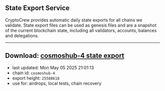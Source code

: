 ## State Export Service
CryptoCrew provides automatic daily state exports for all chains we validate. State export files can be used as genesis files and are a snapshot of the current blockchain state, including all validators, accounts, balances and delegations.

---
**Download: [cosmoshub-4 state export](https://dl-eu2.ccvalidators.com/SERVICE/cosmoshub/cosmoshub-4_export_25588618.json)**
---

- last updated: Mon May 05 2025 21:01:13
- chain id: `cosmoshub-4`
- export height: `25588618`
- use for: airdrops, local tests, chain recovery
